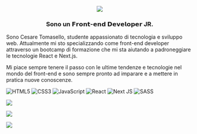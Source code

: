 <p align="center"><img src="https://wallpaperaccess.com/full/5752005.jpg"</p>

<h3 align="center">Sono un 𝗙𝗿𝗼𝗻𝘁-𝗲𝗻𝗱 𝗗𝗲𝘃𝗲𝗹𝗼𝗽𝗲𝗿 JR.</h3>

Sono Cesare Tomasello, studente appassionato di tecnologia e sviluppo web. Attualmente mi sto specializzando come front-end developer attraverso un bootcamp di formazione che mi sta aiutando a padroneggiare le tecnologie React e Next.js.

Mi piace sempre tenere il passo con le ultime tendenze e tecnologie nel mondo del front-end e sono sempre pronto ad imparare e a mettere in pratica nuove conoscenze.

<span>![HTML5](https://img.shields.io/badge/html5-%23E34F26.svg?style=for-the-badge&logo=html5&logoColor=white)</span>
<span>![CSS3](https://img.shields.io/badge/css3-%231572B6.svg?style=for-the-badge&logo=css3&logoColor=white)</span>
<span>![JavaScript](https://img.shields.io/badge/javascript-%23323330.svg?style=for-the-badge&logo=javascript&logoColor=%23F7DF1E)</span>
<span>![React](https://img.shields.io/badge/react-%2320232a.svg?style=for-the-badge&logo=react&logoColor=%2361DAFB)</span>
<span>![Next JS](https://img.shields.io/badge/Next-black?style=for-the-badge&logo=next.js&logoColor=white)</span>
<span>![SASS](https://img.shields.io/badge/SASS-hotpink.svg?style=for-the-badge&logo=SASS&logoColor=white)</span>

<p> <img align="center" src="https://github-readme-stats.vercel.app/api/top-langs/?username=Cesare-Tomasello&layout=compact&theme=default%22/%3E"</p>
<p> <img align="center" src="https://github-readme-stats-sigma-five.vercel.app/api/?username=Cesare-Tomasello&theme=default%22/%3E"</p>
<p> <img align="center" src="https://github-profile-trophy.vercel.app/?username=Cesare-Tomasello&theme=default&margin-w=4%22/%3E"</p>
